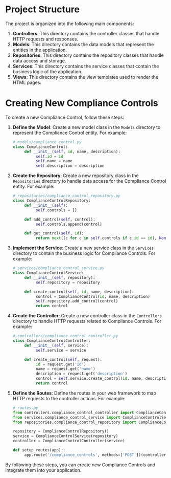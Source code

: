 # Project Structure

The project is organized into the following main components:

1. **Controllers**: This directory contains the controller classes that handle HTTP requests and responses.
2. **Models**: This directory contains the data models that represent the entities in the application.
3. **Repositories**: This directory contains the repository classes that handle data access and storage.
4. **Services**: This directory contains the service classes that contain the business logic of the application.
5. **Views**: This directory contains the view templates used to render the HTML pages.

# Creating New Compliance Controls

To create a new Compliance Control, follow these steps:

1. **Define the Model**:
   Create a new model class in the `Models` directory to represent the Compliance Control entity. For example:

   ```python
   # models/compliance_control.py
   class ComplianceControl:
        def __init__(self, id, name, description):
             self.id = id
             self.name = name
             self.description = description
   ```

2. **Create the Repository**:
   Create a new repository class in the `Repositories` directory to handle data access for the Compliance Control entity. For example:

   ```python
   # repositories/compliance_control_repository.py
   class ComplianceControlRepository:
        def __init__(self):
             self.controls = []

        def add_control(self, control):
             self.controls.append(control)

        def get_control(self, id):
             return next((c for c in self.controls if c.id == id), None)
   ```

3. **Implement the Service**:
   Create a new service class in the `Services` directory to contain the business logic for Compliance Controls. For example:

   ```python
   # services/compliance_control_service.py
   class ComplianceControlService:
        def __init__(self, repository):
             self.repository = repository

        def create_control(self, id, name, description):
             control = ComplianceControl(id, name, description)
             self.repository.add_control(control)
             return control
   ```

4. **Create the Controller**:
   Create a new controller class in the `Controllers` directory to handle HTTP requests related to Compliance Controls. For example:

   ```python
   # controllers/compliance_control_controller.py
   class ComplianceControlController:
        def __init__(self, service):
             self.service = service

        def create_control(self, request):
             id = request.get('id')
             name = request.get('name')
             description = request.get('description')
             control = self.service.create_control(id, name, description)
             return control
   ```

5. **Define the Routes**:
   Define the routes in your web framework to map HTTP requests to the controller actions. For example:

   ```python
   # routes.py
   from controllers.compliance_control_controller import ComplianceControlController
   from services.compliance_control_service import ComplianceControlService
   from repositories.compliance_control_repository import ComplianceControlRepository

   repository = ComplianceControlRepository()
   service = ComplianceControlService(repository)
   controller = ComplianceControlController(service)

   def setup_routes(app):
        app.route('/compliance_controls', methods=['POST'])(controller.create_control)
   ```

By following these steps, you can create new Compliance Controls and integrate them into your application.
